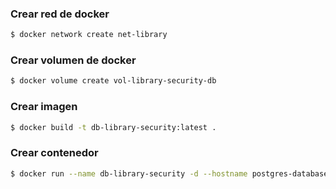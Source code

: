 ### Crear red de docker
```bash
$ docker network create net-library
```

### Crear volumen de docker
```bash
$ docker volume create vol-library-security-db
``` 

### Crear imagen
```bash
$ docker build -t db-library-security:latest .
```

### Crear contenedor
```bash
$ docker run --name db-library-security -d --hostname postgres-database -p 35432:5432 --network net-library -v vol-library-security-db:/var/lib/postgresql/data db-library-security
```
